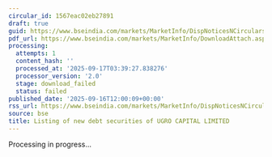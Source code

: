 ```yaml
---
circular_id: 1567eac02eb27891
draft: true
guid: https://www.bseindia.com/markets/MarketInfo/DispNoticesNCirculars.aspx?Noticeid={30D6F3C7-16AB-4E63-92BA-56C004D677EA}&noticeno=20250916-48&dt=09/16/2025&icount=48&totcount=79&flag=0
pdf_url: https://www.bseindia.com/markets/MarketInfo/DownloadAttach.aspx?id=20250916-48&attachedId=
processing:
  attempts: 1
  content_hash: ''
  processed_at: '2025-09-17T03:39:27.838276'
  processor_version: '2.0'
  stage: download_failed
  status: failed
published_date: '2025-09-16T12:00:09+00:00'
rss_url: https://www.bseindia.com/markets/MarketInfo/DispNoticesNCirculars.aspx?Noticeid={30D6F3C7-16AB-4E63-92BA-56C004D677EA}&noticeno=20250916-48&dt=09/16/2025&icount=48&totcount=79&flag=0
source: bse
title: Listing of new debt securities of UGRO CAPITAL LIMITED
---
```


Processing in progress...